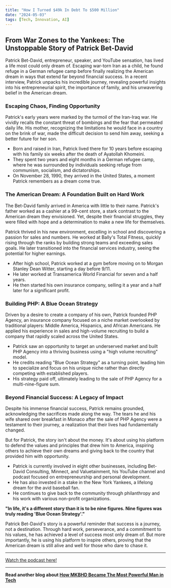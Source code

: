 ```yaml
---
title: "How I Turned $49k In Debt To $500 Million"
date: "2024-05-03"
tags: [Tech, Innovation, AI]
---
```


## From War Zones to the Yankees: The Unstoppable Story of Patrick Bet-David

Patrick Bet-David, entrepreneur, speaker, and YouTube sensation, has lived a life most could only dream of. Escaping war-torn Iran as a child, he found refuge in a German refugee camp before finally realizing the American dream in ways that extend far beyond financial success. In a recent interview, Patrick unpacks his incredible journey, revealing powerful insights into his entrepreneurial spirit, the importance of family, and his unwavering belief in the American dream.

### Escaping Chaos, Finding Opportunity

Patrick's early years were marked by the turmoil of the Iran-Iraq war. He vividly recalls the constant threat of bombings and the fear that permeated daily life. His mother, recognizing the limitations he would face in a country on the brink of war, made the difficult decision to send him away, seeking a better future for her son. 

- Born and raised in Iran, Patrick lived there for 10 years before escaping with his family six weeks after the death of Ayatollah Khomeini.
- They spent two years and eight months in a German refugee camp, where he was surrounded by individuals seeking refuge from communism, socialism, and dictatorships.
- On November 28, 1990, they arrived in the United States, a moment Patrick remembers as a dream come true.

### The American Dream: A Foundation Built on Hard Work

The Bet-David family arrived in America with little to their name. Patrick's father worked as a cashier at a 99-cent store, a stark contrast to the American dream they envisioned. Yet, despite their financial struggles, they were filled with hope and a determination to make a new life for themselves. 

Patrick thrived in his new environment, excelling in school and discovering a passion for sales and numbers. He worked at Bally's Total Fitness, quickly rising through the ranks by building strong teams and exceeding sales goals. He later transitioned into the financial services industry, seeing the potential for higher earnings. 

- After high school, Patrick worked at a gym before moving on to Morgan Stanley Dean Witter, starting a day before 9/11. 
- He later worked at Transamerica World Financial for seven and a half years.
- He then started his own insurance company, selling it a year and a half later for a significant profit.

### Building PHP: A Blue Ocean Strategy

Driven by a desire to create a company of his own, Patrick founded PHP Agency, an insurance company focused on a niche market overlooked by traditional players: Middle America, Hispanics, and African Americans. He applied his experience in sales and high-volume recruiting to build a company that rapidly scaled across the United States. 

- Patrick saw an opportunity to target an underserved market and built PHP Agency into a thriving business using a "high volume recruiting" model.
- He credits reading "Blue Ocean Strategy" as a turning point, leading him to specialize and focus on his unique niche rather than directly competing with established players.
- His strategy paid off, ultimately leading to the sale of PHP Agency for a multi-nine-figure sum.

### Beyond Financial Success: A Legacy of Impact

Despite his immense financial success, Patrick remains grounded, acknowledging the sacrifices made along the way. The tears he and his wife shared over breakfast in Monaco after the sale of PHP Agency were a testament to their journey, a realization that their lives had fundamentally changed. 

But for Patrick, the story isn't about the money. It's about using his platform to defend the values and principles that drew him to America, inspiring others to achieve their own dreams and giving back to the country that provided him with opportunity.

- Patrick is currently involved in eight other businesses, including Bet-David Consulting, Minnect, and Valuetainment, his YouTube channel and podcast focused on entrepreneurship and personal development.
- He has also invested in a stake in the New York Yankees, a lifelong dream for the avid baseball fan.
- He continues to give back to the community through philanthropy and his work with various non-profit organizations.

**"In life, it's a different story than it is to be nine figures. Nine figures was truly reading 'Blue Ocean Strategy'."**

Patrick Bet-David's story is a powerful reminder that success is a journey, not a destination. Through hard work, perseverance, and a commitment to his values, he has achieved a level of success most only dream of. But more importantly, he is using his platform to inspire others, proving that the American dream is still alive and well for those who dare to chase it.

---

<a href="https://youtube.com/watch?v=U3EaDKXvSY8" target="_blank">Watch the podcast here!</a>


---

**Read another blog about [How MKBHD Became The Most Powerful Man in Tech](./20240425-marquesbrownlee-jonyoushaei)**